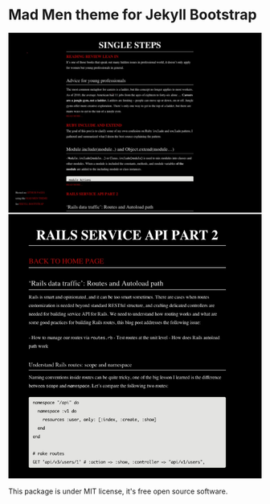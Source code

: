 Mad Men theme for Jekyll Bootstrap
==========================
[![](mad_men_theme.jpg)](http://marshallshen.github.io)
[![](mad_men_theme_part2.jpg)](http://marshallshen.github.io)

This package is under MIT license, it's free open source software.